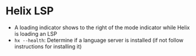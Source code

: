 # Helix LSP

- A loading indicator shows to the right of the mode indicator while Helix is loading an LSP
- `hx --health`: Determine if a language server is installed (if not follow instructions for installing it)

